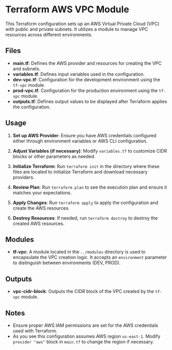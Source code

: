 # Terraform AWS VPC Module 

This Terraform configuration sets up an AWS Virtual Private Cloud (VPC) with public and private subnets. It utilizes a module to manage VPC resources across different environments.  

## Files  
 
- **main.tf**: Defines the AWS provider and resources for creating the VPC and subnets.  
- **variables.tf**: Defines input variables used in the configuration. 
- **dev-vpc.tf**: Configuration for the development environment using the `tf-vpc` module. 
- **prod-vpc.tf**: Configuration for the production environment using the `tf-vpc` module.  
- **outputs.tf**: Defines output values to be displayed after Terraform applies the configuration.  

## Usage 

1. **Set up AWS Provider**: Ensure you have AWS credentials configured either through environment variables or AWS CLI configuration. 

2. **Adjust Variables (if necessary)**: Modify `variables.tf` to customize CIDR blocks or other parameters as needed. 

3. **Initialize Terraform**: Run `terraform init` in the directory where these files are located to initialize Terraform and download necessary providers.

4. **Review Plan**: Run `terraform plan` to see the execution plan and ensure it matches your expectations.

5. **Apply Changes**: Run `terraform apply` to apply the configuration and create the AWS resources.
6. **Destroy Resources**: If needed, run `terraform destroy` to destroy the created AWS resources.

## Modules

- **tf-vpc**: A module located in the `../modules` directory is used to encapsulate the VPC creation logic. It accepts an `environment` parameter to distinguish between environments (DEV, PROD).

## Outputs

- **vpc-cidr-block**: Outputs the CIDR block of the VPC created by the `tf-vpc` module.

## Notes

- Ensure proper AWS IAM permissions are set for the AWS credentials used with Terraform.
- As you see this configuration assumes AWS region `us-east-1`. Modify `provider "aws"` block in `main.tf` to change the region if necessary.
